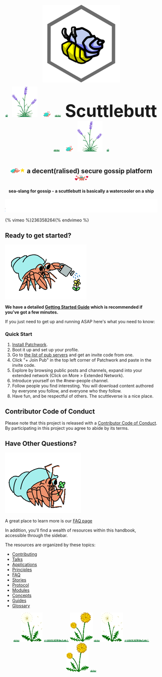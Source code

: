 <h1 align="center" style="font-size: 4em;">
  <img
    alt="Hermies the hermit crab"
    src="assets/hermies.png"
    width="256"
    height="256"
  />
  <br />
  <img src="./assets/garden/small-grass.gif" alt="small grass">
  <img src="./assets/garden/lavender.gif" alt="lavender">
  <img src="./assets/garden/small-hermies-dancing.gif" alt="small hermies dancing">
  <img src="./assets/garden/medium-grass.gif" alt="medium grass">
  Scuttlebutt
  <img src="./assets/garden/medium-grass.gif" alt="medium grass">
  <img src="./assets/garden/small-hermies-dancing.gif" alt="small hermies dancing">
  <img src="./assets/garden/lavender.gif" alt="lavender">
  <img src="./assets/garden/small-grass.gif" alt="small grass">
</h1>

<h2 align="center">
  <img src="./assets/garden/small-hermies-star.gif" alt="small hermies star">
  a decent(ralised) secure gossip platform
  <img src="./assets/garden/small-hermies-love.gif" alt="small hermies love">
</h2>

<h4 align="center">
  sea-slang for gossip - a scuttlebutt is basically a watercooler on a ship
</h4>

<img src="./assets/garden/sailing-away.gif" alt="sailboat sailing away">

{% vimeo %}236358264{% endvimeo %}

## Ready to get started?

<img src="./assets/garden/hermies-watering.gif" alt="hermies watering">

**We have a detailed [Getting Started Guide](getting-started.md) which is
recommended if you've got a few minutes.**

If you just need to get up and running ASAP here's what you need to know:

### Quick Start

1. [Install Patchwork](http://dinosaur.is/patchwork-downloader/).
2. Boot it up and set up your profile. 
3. Go to [the list of pub servers](https://github.com/ssbc/ssb-server/wiki/Pub-Servers) and get an invite code from one.
4. Click "+ Join Pub" in the top left corner of Patchwork and paste in the invite code.
5. Explore by browsing public posts and channels, expand into your extended network (Click on More > Extended Network).
6. Introduce yourself on the #new-people channel.
7. Follow people you find interesting. You will download content authored by everyone you follow, and everyone who they follow.
8. Have fun, and be respectful of others. The scuttleverse is a nice place.

## Contributor Code of Conduct

Please note that this project is released with a [Contributor Code of Conduct](code-of-conduct.md). By participating in this project you agree to abide by its terms.

## Have Other Questions?

<img src="./assets/garden/hermies-gift.gif" alt="hermies gift">

A great place to learn more is our [FAQ page](faq/index.md)

In addition, you'll find a wealth of resources within this handbook, accessible through the sidebar.  

The resources are organized by these topics:

* [Contributing](contributing.md)
* [Talks](talks.md)
* [Applications](applications.md)
* [Principles](principles/index.md)
* [FAQ](faq/index.md)
* [Stories](stories/index.md)
* [Protocol](protocol.md)
* [Modules](modules.md)
* [Concepts](concepts/index.md)
* [Guides](guides/index.md)
* [Glossary](glossary.md)


<div align="center">
  <img src="./assets/garden/medium-grass.gif" alt="medium grass">
  <img src="./assets/garden/dandelion-puff.gif" alt="dandelion puff">
  <img src="./assets/garden/large-grass.gif" alt="large grass">
  <img src="./assets/garden/dandelion-gold.gif" alt="dandelion gold">
  <img src="./assets/garden/medium-grass.gif" alt="medium grass">
  <img src="./assets/garden/dandelion-puff.gif" alt="dandelion puff">
  <img src="./assets/garden/large-grass.gif" alt="large grass">
  <img src="./assets/garden/dandelion-gold.gif" alt="dandelion gold">
  <img src="./assets/garden/medium-grass.gif" alt="medium grass">
</div>

